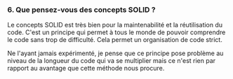 ### 6. Que pensez-vous des concepts SOLID ?

Le concepts SOLID est très bien pour la maintenabilité et la réutilisation du code. C'est un principe qui permet à tous le monde de pouvoir comprendre le code sans trop de difficulté. Cela permet un organisation de code strict.

Ne l'ayant jamais expérimenté, je pense que ce principe pose problème au niveau de la longueur du code qui va se multiplier mais ce n'est rien par rapport au avantage que cette méthode nous procure.

